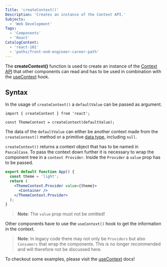 ```yaml
---
Title: 'createContext()'
Description: 'Creates an instance of the Context API.'
Subjects:
  - 'Web Development'
Tags:
  - 'Components'
  - 'React'
CatalogContent:
  - 'react-101'
  - 'paths/front-end-engineer-career-path'
---
```


The **createContext()** function is used to create an instance of the [Context API](https://www.codecademy.com/resources/docs/react/context) that other components can read and has to be used in combination with the [useContext](https://www.codecademy.com/resources/docs/react/hooks/useContext) hook.

## Syntax

In the usage of `createContext()` a `defaultValue` can be passed as argument.

```pseudo
import { createContext } from 'react';

const ThemeContext = createContext(defaultValue);
```

The data of the `defaultValue` can either be another context made from the `createContext()` method or a primitive [data type](https://www.codecademy.com/resources/docs/javascript/data-types), including `null`.

`createContext()` returns a context object that has to be named in `PascalCase`. To pass the context down further it is necessary to wrap the component tree in a `context Provider`. Inside the `Provider` a `value` prop has to be passed.

```jsx
export default function App() {
  const theme = 'light';
  return (
    <ThemeContext.Provider value={theme}>
      <Container />
    </ThemeContext.Provider>
  );
}
```

> **Note**: The `value` prop must not be omitted!

Other components have to use the `useContext()` hook to get the information in the context.

> **Note**: In legacy code there may not only be `Providers` but also `Consumers` that wrap the components. This is no longer recommended and will therefore not be discussed here.

To checkout some examples, please visit the [useContext](https://www.codecademy.com/resources/docs/react/hooks/useContext) docs!
